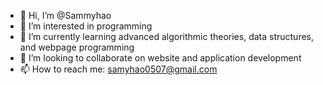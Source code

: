 - 👋 Hi, I’m @Sammyhao
- 👀 I’m interested in programming
- 🌱 I’m currently learning advanced algorithmic theories, data structures, and webpage programming
- 💞️ I’m looking to collaborate on website and application development
- 📫 How to reach me: samyhao0507@gmail.com

<!---
Sammyhao/Sammyhao is a ✨ special ✨ repository because its `README.md` (this file) appears on your GitHub profile.
You can click the Preview link to take a look at your changes.
--->

